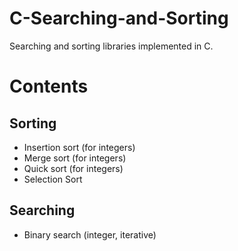 # C-Searching-and-Sorting
Searching and sorting libraries implemented in C.

# Contents
## Sorting
* Insertion sort (for integers)
* Merge sort (for integers)
* Quick sort (for integers)
* Selection Sort

## Searching
* Binary search (integer, iterative)
